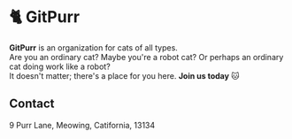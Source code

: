 # 🐈 GitPurr

**GitPurr** is an organization for cats of all types.  
Are you an ordinary cat? Maybe you're a robot cat? Or perhaps an ordinary cat doing work like a robot?   
It doesn't matter; there's a place for you here. **Join us today** 🐱

## Contact
9 Purr Lane, Meowing, Catifornia, 13134
